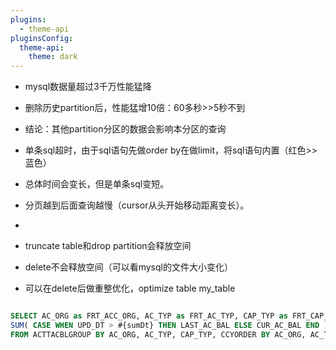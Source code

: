 ```yaml
---
plugins:
  - theme-api
pluginsConfig:
  theme-api:
    theme: dark
---
```


* mysql数据量超过3千万性能猛降
* 删除历史partition后，性能猛增10倍：60多秒&gt;&gt;5秒不到
* 结论：其他partition分区的数据会影响本分区的查询

* 单条sql超时，由于sql语句先做order by在做limit，将sql语句内置（红色&gt;&gt;蓝色）

* 总体时间会变长，但是单条sql变短。
* 分页越到后面查询越慢（cursor从头开始移动距离变长）。
* 
* truncate table和drop partition会释放空间

* delete不会释放空间（可以看mysql的文件大小变化）

* 可以在delete后做重整优化，optimize table my\_table


```sql

SELECT AC_ORG as FRT_ACC_ORG, AC_TYP as FRT_AC_TYP, CAP_TYP as FRT_CAP_TYP, CCY as FRT_CCY,
SUM( CASE WHEN UPD_DT > #{sumDt} THEN LAST_AC_BAL ELSE CUR_AC_BAL END ) AS FRT_AC_BAL
FROM ACTTACBLGROUP BY AC_ORG, AC_TYP, CAP_TYP, CCYORDER BY AC_ORG, AC_TYP, CAP_TYP, CCY; 


```

